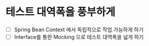 # 테스트 대역폭을 풍부하게

* [ ] Spring Bean Context 에서 독립적으로 작업 가능하게 하기
* [ ] Interface를 통한 Mocking 으로 테스트 대역폭을 넓게 하기